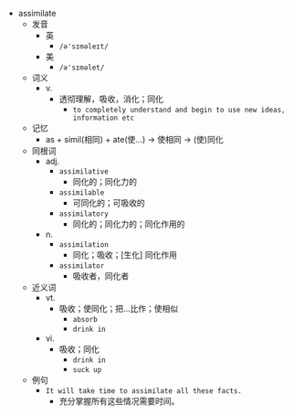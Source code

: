 - assimilate
  - 发音
    - 英
      - `/ə'sɪməleɪt/`
    - 美
      - `/ə'sɪməlet/`
  - 词义
    - v.
      - 透彻理解，吸收，消化；同化
        - `to completely understand and begin to use new ideas, information etc`
  - 记忆
    - as + simil(相同) + ate(使…) → 使相同 → (使)同化
  - 同根词
    - adj.
      - `assimilative`
        - 同化的；同化力的
      - `assimilable`
        - 可同化的；可吸收的
      - `assimilatory`
        - 同化的；同化力的；同化作用的
    - n.
      - `assimilation`
        - 同化；吸收；[生化] 同化作用
      - `assimilator`
        - 吸收者，同化者
  - 近义词
    - vt.
      - 吸收；使同化；把…比作；使相似
        - `absorb`
        - `drink in`
    - vi.
      - 吸收；同化
        - `drink in`
        - `suck up`
  - 例句
    - `It will take time to assimilate all these facts.`
      - 充分掌握所有这些情况需要时间。

